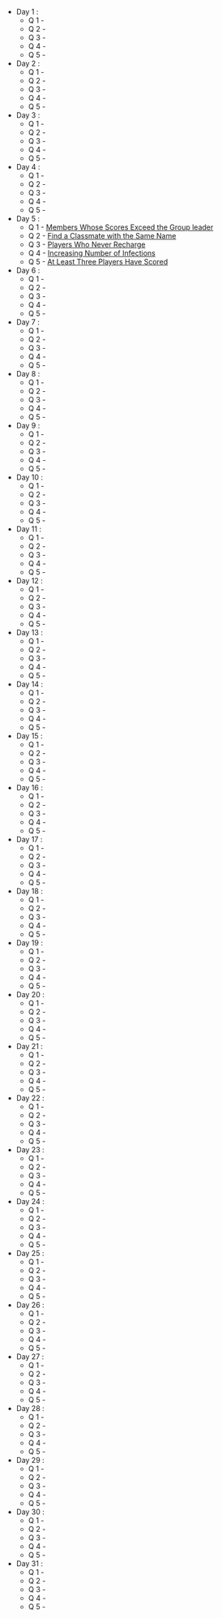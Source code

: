 + Day 1 :
  - Q 1 - []()
  - Q 2 - []()
  - Q 3 - []()
  - Q 4 - []()
  - Q 5 - []()
+ Day 2 :
  - Q 1 - []()
  - Q 2 - []()
  - Q 3 - []()
  - Q 4 - []()
  - Q 5 - []()
+ Day 3 :
  - Q 1 - []()
  - Q 2 - []()
  - Q 3 - []()
  - Q 4 - []()
  - Q 5 - []()
+ Day 4 :
  - Q 1 - []()
  - Q 2 - []()
  - Q 3 - []()
  - Q 4 - []()
  - Q 5 - []()
+ Day 5 :
  - Q 1 - [Members Whose Scores Exceed the Group leader](https://www.lintcode.com/problem/1919/)
  - Q 2 - [Find a Classmate with the Same Name](https://www.lintcode.com/problem/1920/)
  - Q 3 - [Players Who Never Recharge](https://www.lintcode.com/problem/1921/)
  - Q 4 - [Increasing Number of Infections](https://www.lintcode.com/problem/1923/)
  - Q 5 - [At Least Three Players Have Scored](https://www.lintcode.com/problem/1925/)
+ Day 6 :
  - Q 1 - []()
  - Q 2 - []()
  - Q 3 - []()
  - Q 4 - []()
  - Q 5 - []()
+ Day 7 :
  - Q 1 - []()
  - Q 2 - []()
  - Q 3 - []()
  - Q 4 - []()
  - Q 5 - []()
+ Day 8 :
  - Q 1 - []()
  - Q 2 - []()
  - Q 3 - []()
  - Q 4 - []()
  - Q 5 - []()
+ Day 9 :
  - Q 1 - []()
  - Q 2 - []()
  - Q 3 - []()
  - Q 4 - []()
  - Q 5 - []()
+ Day 10 :
  - Q 1 - []()
  - Q 2 - []()
  - Q 3 - []()
  - Q 4 - []()
  - Q 5 - []()
+ Day 11 :
  - Q 1 - []()
  - Q 2 - []()
  - Q 3 - []()
  - Q 4 - []()
  - Q 5 - []()
+ Day 12 :
  - Q 1 - []()
  - Q 2 - []()
  - Q 3 - []()
  - Q 4 - []()
  - Q 5 - []()
+ Day 13 :
  - Q 1 - []()
  - Q 2 - []()
  - Q 3 - []()
  - Q 4 - []()
  - Q 5 - []()
+ Day 14 :
  - Q 1 - []()
  - Q 2 - []()
  - Q 3 - []()
  - Q 4 - []()
  - Q 5 - []()
+ Day 15 :
  - Q 1 - []()
  - Q 2 - []()
  - Q 3 - []()
  - Q 4 - []()
  - Q 5 - []()
+ Day 16 :
  - Q 1 - []()
  - Q 2 - []()
  - Q 3 - []()
  - Q 4 - []()
  - Q 5 - []()
+ Day 17 :
  - Q 1 - []()
  - Q 2 - []()
  - Q 3 - []()
  - Q 4 - []()
  - Q 5 - []()
+ Day 18 :
  - Q 1 - []()
  - Q 2 - []()
  - Q 3 - []()
  - Q 4 - []()
  - Q 5 - []()
+ Day 19 :
  - Q 1 - []()
  - Q 2 - []()
  - Q 3 - []()
  - Q 4 - []()
  - Q 5 - []()
+ Day 20 :
  - Q 1 - []()
  - Q 2 - []()
  - Q 3 - []()
  - Q 4 - []()
  - Q 5 - []()
+ Day 21 :
  - Q 1 - []()
  - Q 2 - []()
  - Q 3 - []()
  - Q 4 - []()
  - Q 5 - []()
+ Day 22 :
  - Q 1 - []()
  - Q 2 - []()
  - Q 3 - []()
  - Q 4 - []()
  - Q 5 - []()
+ Day 23 :
  - Q 1 - []()
  - Q 2 - []()
  - Q 3 - []()
  - Q 4 - []()
  - Q 5 - []()
+ Day 24 :
  - Q 1 - []()
  - Q 2 - []()
  - Q 3 - []()
  - Q 4 - []()
  - Q 5 - []()
+ Day 25 :
  - Q 1 - []()
  - Q 2 - []()
  - Q 3 - []()
  - Q 4 - []()
  - Q 5 - []()
+ Day 26 :
  - Q 1 - []()
  - Q 2 - []()
  - Q 3 - []()
  - Q 4 - []()
  - Q 5 - []()
+ Day 27 :
  - Q 1 - []()
  - Q 2 - []()
  - Q 3 - []()
  - Q 4 - []()
  - Q 5 - []()
+ Day 28 :
  - Q 1 - []()
  - Q 2 - []()
  - Q 3 - []()
  - Q 4 - []()
  - Q 5 - []()
+ Day 29 :
  - Q 1 - []()
  - Q 2 - []()
  - Q 3 - []()
  - Q 4 - []()
  - Q 5 - []()
+ Day 30 :
  - Q 1 - []()
  - Q 2 - []()
  - Q 3 - []()
  - Q 4 - []()
  - Q 5 - []()
+ Day 31 :
  - Q 1 - []()
  - Q 2 - []()
  - Q 3 - []()
  - Q 4 - []()
  - Q 5 - []()




